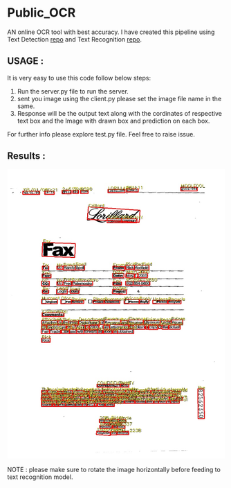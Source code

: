 # Public_OCR
AN online OCR tool with best accuracy. I have created this pipeline using Text Detection  [repo](https://github.com/clovaai/CRAFT-pytorch) and Text Recognition [repo](https://github.com/ayumiymk/aster.pytorch).

## USAGE :
It is very easy to use this code follow below steps:

1. Run the server.py file to run the server. 
2. sent you image using the client.py please set the image file name in the same.
3. Response will be the output text along with the cordinates of respective text box and the Image with drawn box and prediction on each box.
 
For further info please explore test.py file. Feel free to raise issue.

## Results : 



![Image1](https://github.com/KnitVikas/Public_OCR/blob/main/result/res_82562350.jpg)

NOTE :  please make sure to rotate the image horizontally before feeding to text recognition model.

